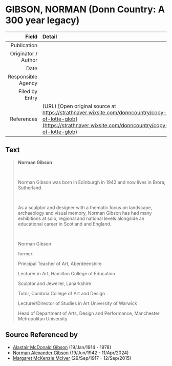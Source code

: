 ﻿---
layout: page
permalink: /sources/s86248524
---

# GIBSON, NORMAN (Donn Country: A 300 year legacy)

Field | Detail
---:|:---
Publication | 
Originator / Author | 
Date | 
Responsible Agency | 
Filed by Entry | 
References | (URL) [Open original source at https://strathnaver.wixsite.com/donncountry/copy-of-lotte-glob](https://strathnaver.wixsite.com/donncountry/copy-of-lotte-glob)

## Text

> **Norman Gibson**
>
> <br/>
>
> Norman Gibson was born in Edinburgh in 1942 and now lives in Brora, Sutherland.
>
> <br/>
>
> As a sculptor and designer with a thematic focus on landscape, archaeology and visual memory, Norman Gibson has had many exhibitions at solo, regional and national levels alongside an educational career in Scotland and England.
>
> ​
>
> Norman Gibson
>
> former:
>
> Principal Teacher of Art, Aberdeenshire
>
> Lecturer in Art, Hamilton College of Education
>
> Sculptor and Jeweller, Lanarkshire
>
> Tutor,  Cumbria College of Art and Design
>
> Lecturer/Director of Studies in Art University of Warwick
>
> Head of Department of Arts, Design and Performance, Manchester Metropolitan University
>

## Source Referenced by

* [Alastair McDonald Gibson](../people/@3963708@-alastair-mcdonald-gibson-b1914-1-19-d1978.md) (19/Jan/1914 - 1978)
* [Norman Alexander Gibson](../people/@86606770@-norman-alexander-gibson-b1942-6-19-d2024-4-11.md) (19/Jun/1942 - 11/Apr/2024)
* [Margaret McKenzie McIver](../people/@24380064@-margaret-mckenzie-mciver-b1917-9-29-d2015-9-12.md) (29/Sep/1917 - 12/Sep/2015)
